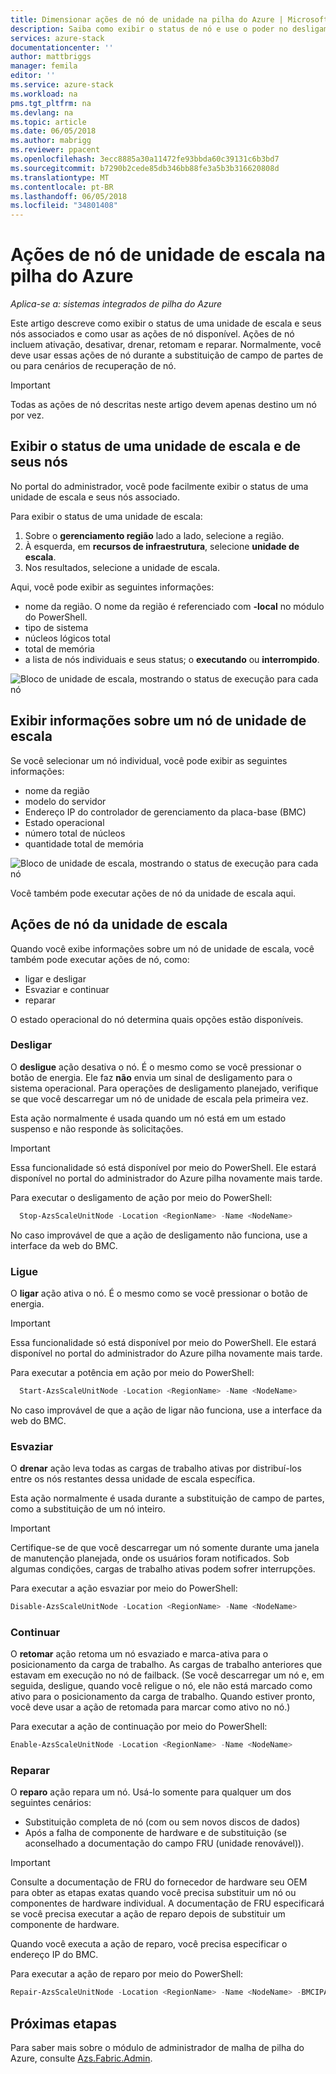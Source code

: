 ```yaml
---
title: Dimensionar ações de nó de unidade na pilha do Azure | Microsoft Docs
description: Saiba como exibir o status de nó e use o poder no desligamento, Esvaziar e retomar as ações de nó em um sistema de pilha do Azure integradas.
services: azure-stack
documentationcenter: ''
author: mattbriggs
manager: femila
editor: ''
ms.service: azure-stack
ms.workload: na
pms.tgt_pltfrm: na
ms.devlang: na
ms.topic: article
ms.date: 06/05/2018
ms.author: mabrigg
ms.reviewer: ppacent
ms.openlocfilehash: 3ecc8885a30a11472fe93bbda60c39131c6b3bd7
ms.sourcegitcommit: b7290b2cede85db346bb88fe3a5b3b316620808d
ms.translationtype: MT
ms.contentlocale: pt-BR
ms.lasthandoff: 06/05/2018
ms.locfileid: "34801408"
---
```

# <a name="scale-unit-node-actions-in-azure-stack"></a>Ações de nó de unidade de escala na pilha do Azure

*Aplica-se a: sistemas integrados de pilha do Azure*

Este artigo descreve como exibir o status de uma unidade de escala e seus nós associados e como usar as ações de nó disponível. Ações de nó incluem ativação, desativar, drenar, retomam e reparar. Normalmente, você deve usar essas ações de nó durante a substituição de campo de partes de ou para cenários de recuperação de nó.

> [!Important]  
> Todas as ações de nó descritas neste artigo devem apenas destino um nó por vez.


## <a name="view-the-status-of-a-scale-unit-and-its-nodes"></a>Exibir o status de uma unidade de escala e de seus nós

No portal do administrador, você pode facilmente exibir o status de uma unidade de escala e seus nós associado.

Para exibir o status de uma unidade de escala:

1. Sobre o **gerenciamento região** lado a lado, selecione a região.
2. À esquerda, em **recursos de infraestrutura**, selecione **unidade de escala**.
3. Nos resultados, selecione a unidade de escala.
 
Aqui, você pode exibir as seguintes informações:

- nome da região. O nome da região é referenciado com **-local** no módulo do PowerShell.
- tipo de sistema
- núcleos lógicos total
- total de memória
- a lista de nós individuais e seus status; o **executando** ou **interrompido**.

![Bloco de unidade de escala, mostrando o status de execução para cada nó](media/azure-stack-node-actions/ScaleUnitStatus.PNG)

## <a name="view-information-about-a-scale-unit-node"></a>Exibir informações sobre um nó de unidade de escala

Se você selecionar um nó individual, você pode exibir as seguintes informações:

- nome da região
- modelo do servidor
- Endereço IP do controlador de gerenciamento da placa-base (BMC)
- Estado operacional
- número total de núcleos
- quantidade total de memória
 
![Bloco de unidade de escala, mostrando o status de execução para cada nó](media/azure-stack-node-actions/NodeActions.PNG)

Você também pode executar ações de nó da unidade de escala aqui.

## <a name="scale-unit-node-actions"></a>Ações de nó da unidade de escala

Quando você exibe informações sobre um nó de unidade de escala, você também pode executar ações de nó, como:

- ligar e desligar
- Esvaziar e continuar
- reparar

O estado operacional do nó determina quais opções estão disponíveis.

### <a name="power-off"></a>Desligar

O **desligue** ação desativa o nó. É o mesmo como se você pressionar o botão de energia. Ele faz **não** envia um sinal de desligamento para o sistema operacional. Para operações de desligamento planejado, verifique se que você descarregar um nó de unidade de escala pela primeira vez.

Esta ação normalmente é usada quando um nó está em um estado suspenso e não responde às solicitações.

> [!Important] 
> Essa funcionalidade só está disponível por meio do PowerShell. Ele estará disponível no portal do administrador do Azure pilha novamente mais tarde.


Para executar o desligamento de ação por meio do PowerShell:

````PowerShell
  Stop-AzsScaleUnitNode -Location <RegionName> -Name <NodeName>
```` 

No caso improvável de que a ação de desligamento não funciona, use a interface da web do BMC.

### <a name="power-on"></a>Ligue

O **ligar** ação ativa o nó. É o mesmo como se você pressionar o botão de energia. 

> [!Important] 
> Essa funcionalidade só está disponível por meio do PowerShell. Ele estará disponível no portal do administrador do Azure pilha novamente mais tarde.

Para executar a potência em ação por meio do PowerShell:

````PowerShell
  Start-AzsScaleUnitNode -Location <RegionName> -Name <NodeName>
````

No caso improvável de que a ação de ligar não funciona, use a interface da web do BMC.

### <a name="drain"></a>Esvaziar

O **drenar** ação leva todas as cargas de trabalho ativas por distribuí-los entre os nós restantes dessa unidade de escala específica.

Esta ação normalmente é usada durante a substituição de campo de partes, como a substituição de um nó inteiro.

> [!IMPORTANT]  
> Certifique-se de que você descarregar um nó somente durante uma janela de manutenção planejada, onde os usuários foram notificados. Sob algumas condições, cargas de trabalho ativas podem sofrer interrupções.

Para executar a ação esvaziar por meio do PowerShell:

  ````PowerShell
  Disable-AzsScaleUnitNode -Location <RegionName> -Name <NodeName>
  ````

### <a name="resume"></a>Continuar

O **retomar** ação retoma um nó esvaziado e marca-ativa para o posicionamento da carga de trabalho. As cargas de trabalho anteriores que estavam em execução no nó de failback. (Se você descarregar um nó e, em seguida, desligue, quando você religue o nó, ele não está marcado como ativo para o posicionamento da carga de trabalho. Quando estiver pronto, você deve usar a ação de retomada para marcar como ativo no nó.)

Para executar a ação de continuação por meio do PowerShell:

  ````PowerShell
  Enable-AzsScaleUnitNode -Location <RegionName> -Name <NodeName>
  ````

### <a name="repair"></a>Reparar

O **reparo** ação repara um nó. Usá-lo somente para qualquer um dos seguintes cenários:

- Substituição completa de nó (com ou sem novos discos de dados)
- Após a falha de componente de hardware e de substituição (se aconselhado a documentação do campo FRU (unidade renovável)).

> [!IMPORTANT]  
> Consulte a documentação de FRU do fornecedor de hardware seu OEM para obter as etapas exatas quando você precisa substituir um nó ou componentes de hardware individual. A documentação de FRU especificará se você precisa executar a ação de reparo depois de substituir um componente de hardware.  

Quando você executa a ação de reparo, você precisa especificar o endereço IP do BMC. 

Para executar a ação de reparo por meio do PowerShell:

  ````PowerShell
  Repair-AzsScaleUnitNode -Location <RegionName> -Name <NodeName> -BMCIPAddress <BMCIPAddress>
  ````

## <a name="next-steps"></a>Próximas etapas

Para saber mais sobre o módulo de administrador de malha de pilha do Azure, consulte [Azs.Fabric.Admin](https://docs.microsoft.com/powershell/module/azs.fabric.admin/?view=azurestackps-1.3.0).